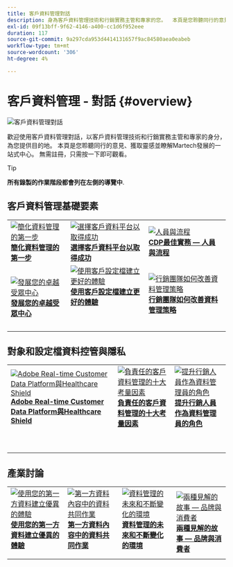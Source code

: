 ```yaml
---
title: 客戶資料管理對話
description: 身為客戶資料管理技術和行銷實務主管和專家的您。  本頁是您聆聽同行的意見、獲取靈感並瞭解Martech發展的一站式中心。
exl-id: 09f13bff-9f62-4146-a400-cc1d6f952eee
duration: 117
source-git-commit: 9a297cda953d4414131657f9ac84580aea0eabeb
workflow-type: tm+mt
source-wordcount: '306'
ht-degree: 4%

---
```


# 客戶資料管理 - 對話 {#overview}

<img alt="客戶資料管理對話" src="./assets/cdp-voices-banner.png" />

歡迎使用客戶資料管理對話，以客戶資料管理技術和行銷實務主管和專家的身分，為您提供目的地。 本頁是您聆聽同行的意見、獲取靈感並瞭解Martech發展的一站式中心。 無需註冊，只需按一下即可觀看。

>[!TIP]
>
>**所有錄製的作業階段都會列在左側的導覽中**.

## 客戶資料管理基礎要素

<table>
  <tr>
   <td>
      <a href="./cdm/first-mile.md">
      <img alt="簡化資料管理的第一步" src="./assets/first-mile.png"/>
      </a>
      <div>
         <a href="./cdm/first-mile.md"><strong>簡化資料管理的第一步</strong></a>
         <br/>
      </div>
   </td>
   <td>
      <a href="./cdm/cdp-success.md">
      <img alt="選擇客戶資料平台以取得成功" src="./assets/cdp-success.png"/>
      </a>
      <div>
         <a href="./cdm/cdp-success.md"><strong>選擇客戶資料平台以取得成功</strong></a>
         <br/>
      </div>
    </td>
    <td>
      <a href="./cdm/people-and-process.md">
      <img alt="人員與流程" src="./assets/people-and-process.png"/>
      </a>
      <div>
         <a href="./cdm/people-and-process.md"><strong>CDP最佳實務 — 人員與流程</strong></a>
         <br/>
      </div>
    </td>
   </tr>
   <tr> 
   <td>
      <a href="./cdm/evolving-your-audience-center-of-excellence.md">
      <img alt="發展您的卓越受眾中心" src="./assets/evolving-your-audience-center-of-excellence.png"/>
      </a>
      <div>
         <a href="./cdm/evolving-your-audience-center-of-excellence.md"><strong>發展您的卓越受眾中心</strong></a>
         <br/>
      </div>
    </td>
   <td>
      <a href="./cdm/building-better-experiences-with-customer-profiles.md">
      <img alt="使用客戶設定檔建立更好的體驗" src="./assets/building-better-experiences-with-customer-profiles.png"/>
      </a>
      <div>
         <a href="./cdm/building-better-experiences-with-customer-profiles.md"><strong>使用客戶設定檔建立更好的體驗</strong></a>
      </div>
      <p>
        <br/>
    </td>
   <td>
      <a href="./cdm/how-marketing-teams-are-improving-data-management-strategies.md">
      <img alt="行銷團隊如何改善資料管理策略" src="./assets/how-marketing-teams-are-improving-data-management-strategies.png"/>
      </a>
      <div>
         <a href="./cdm/how-marketing-teams-are-improving-data-management-strategies.md"><strong>行銷團隊如何改善資料管理策略</strong></a>
      </div>
      <p>
      </p>
    </td>
  </tr>
</table>

## 對象和設定檔資料控管與隱私

<table>
  <tr>
   <td>
      <a href="./governance/healthcare-shield.md">
      <img alt="Adobe Real-time Customer Data Platform與Healthcare Shield" src="./assets/healthcare-shield.png"/>
      </a>
      <div>
         <a href="./governance/healthcare-shield.md"><strong>Adobe Real-time Customer Data Platform與Healthcare Shield</strong></a>
         <br/>
      </div>
      <p>
        <br/>
   </td> 
   <td>
      <a href="https://experienceleague.adobe.com/docs/platform-learn/tutorials/privacy/ten-considerations-for-responsible-customer-data-management.html">
      <img alt="負責任的客戶資料管理的十大考量因素" src="./assets/ten-considerations-for-responsible-customer-data-management.png"/>
      </a>
      <div>
         <a href="https://experienceleague.adobe.com/docs/platform-learn/tutorials/privacy/ten-considerations-for-responsible-customer-data-management.html"><strong>負責任的客戶資料管理的十大考量因素</strong></a>
         <br/>
      </div>
      <p>
        <br/>
    </td>
    <td>
      <a href="https://experienceleague.adobe.com/docs/platform-learn/tutorials/privacy/elevating-the-marketers-role-as-a-data-steward.html">
      <img alt="提升行銷人員作為資料管理員的角色" src="./assets/elevating-the-marketers-role-as-a-data-steward.png"/>
      </a>
      <div>
         <a href="https://experienceleague.adobe.com/docs/platform-learn/tutorials/privacy/elevating-the-marketers-role-as-a-data-steward.html"><strong>提升行銷人員作為資料管理員的角色</strong></a>
         <br/>
      </div>
      <p>
        <br/>
       </p>
    </td>
  </tr>
</table>

## 產業討論

<table>
  <tr>
     <td>
      <a href="./industry/build-superb-experiences-with-your-first-party-data.md">
      <img alt="使用您的第一方資料建立優異的體驗" src="./assets/build-superb-experiences-with-your-first-party-data.png"/>
      </a>
      <div>
         <a href="./industry/build-superb-experiences-with-your-first-party-data.md"><strong>使用您的第一方資料建立優異的體驗</strong></a>
      </div>
      <p>
      </p>
    </td>
     <td>
      <a href="./industry/data-collaboration-in-the-first-party-data-context.md">
      <img alt="第一方資料內容中的資料共同作業" src="./assets/data-collaboration-in-the-first-party-data-context.png"/>
      </a>
      <div>
         <a href="./industry/data-collaboration-in-the-first-party-data-context.md"><strong>第一方資料內容中的資料共同作業</strong></a>
      </div>
      <p>
      </p>
    </td>
     <td>
      <a href="./industry/the-future-of-data-management-and-the-changing-environment.md">
      <img alt="資料管理的未來和不斷變化的環境" src="./assets/the-future-of-data-management-and-the-changing-environment.png"/>
      </a>
      <div>
         <a href="./industry/the-future-of-data-management-and-the-changing-environment.md"><strong>資料管理的未來和不斷變化的環境</strong></a>
      </div>
      <p>
      </p>
    </td>
   <td>
      <a href="./industry/brands-vs-consumers.md">
      <img alt="兩種見解的故事 — 品牌與消費者" src="./assets/brands-vs-consumers.png"/>
      </a>
      <div>
         <a href="./industry/brands-vs-consumers.md"><strong>兩種見解的故事 — 品牌與消費者</strong></a>
         <br/>
      </div>
    </td>
  </tr>
</table>
